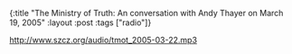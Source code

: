 {:title "The Ministry of Truth: An conversation with Andy Thayer on March 19, 2005"
:layout :post
:tags  ["radio"]}

<http://www.szcz.org/audio/tmot_2005-03-22.mp3>

